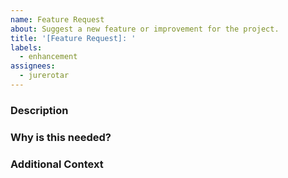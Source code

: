 ```yaml
---
name: Feature Request
about: Suggest a new feature or improvement for the project.
title: '[Feature Request]: '
labels:
  - enhancement
assignees:
  - jurerotar
---
```


### Description

<!-- A clear and concise description of the feature or enhancement you'd like to see. -->

### Why is this needed?

<!-- Explain why this feature would be useful. -->

### Additional Context

<!-- Add any other context, screenshots, or code snippets about the feature here. -->
